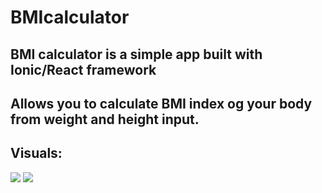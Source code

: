 # BMIcalculator
## BMI calculator is a simple app built with Ionic/React framework

## Allows you to calculate BMI index og your body from weight and height input.

## Visuals:
![]( /public/assests/main.png)
![]( /public/assests/result.png)
